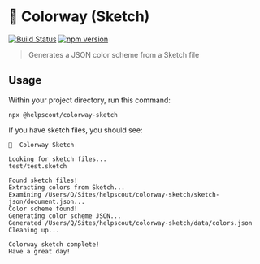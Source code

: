 # 🎨 Colorway (Sketch)

[![Build Status](https://travis-ci.org/helpscout/colorway-sketch.svg?branch=master)](https://travis-ci.org/helpscout/colorway-sketch)
[![npm version](https://badge.fury.io/js/%40helpscout%2Fcolorway-sketch.svg)](https://badge.fury.io/js/%40helpscout%2Fcolorway-sketch)

> Generates a JSON color scheme from a Sketch file

## Usage

Within your project directory, run this command:

```
npx @helpscout/colorway-sketch
```

If you have sketch files, you should see:

```
🎨  Colorway Sketch

Looking for sketch files...
test/test.sketch

Found sketch files!
Extracting colors from Sketch...
Examining /Users/Q/Sites/helpscout/colorway-sketch/sketch-json/document.json...
Color scheme found!
Generating color scheme JSON...
Generated /Users/Q/Sites/helpscout/colorway-sketch/data/colors.json
Cleaning up...

Colorway sketch complete!
Have a great day!
```
